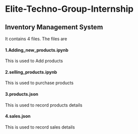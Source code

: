 # Elite-Techno-Group-Internship
## Inventory Management System
It contains 4 files. The files are
#### 1.Adding_new_products.ipynb
This is used to Add products
#### 2.selling_products.ipynb
This is used to purchase products
#### 3.products.json
This is used to record products details
#### 4.sales.json
This is used to record sales details

